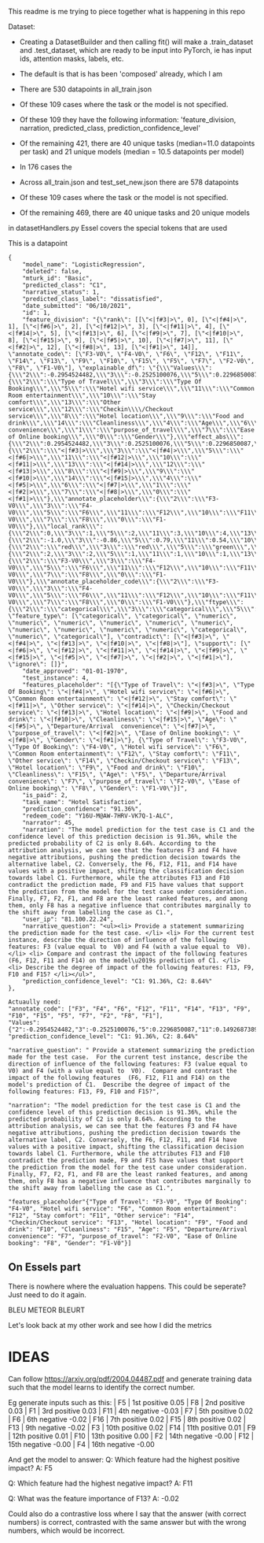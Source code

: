 This readme is me trying to piece together what is happening in this repo

Dataset:
* Creating a DatasetBuilder and then calling fit() will make a .train_dataset and .test_dataset, which are ready to be input into PyTorch, ie has input ids, attention masks, labels, etc.
* The default is that is has been 'composed' already, which I am 
* There are 530 datapoints in all_train.json
* Of these 109 cases where the task or the model is not specified.
* Of these 109 they have the following information: 'feature_division, narration, predicted_class, prediction_confidence_level'
* Of the remaining 421, there are 40 unique tasks (median=11.0 datapoints per task) and 21 unique models (median = 10.5 datapoints per model)
* In 176 cases the 

* Across all_train.json and test_set_new.json there are 578 datapoints
* Of these 109 cases where the task or the model is not specified.
* Of the remaining 469, there are 40 unique tasks and 20 unique models 

in datasetHandlers.py Essel covers the special tokens that are used


This is a datapoint

    {
        "model_name": "LogisticRegression",
        "deleted": false,
        "mturk_id": "Basic",
        "predicted_class": "C1",
        "narrative_status": 1,
        "predicted_class_label": "dissatisfied",
        "date_submitted": "06/10/2021",
        "id": 1,
        "feature_division": "{\"rank\": [[\"<|f#3|>\", 0], [\"<|f#4|>\", 1], [\"<|f#6|>\", 2], [\"<|f#12|>\", 3], [\"<|f#11|>\", 4], [\"<|f#14|>\", 5], [\"<|f#13|>\", 6], [\"<|f#9|>\", 7], [\"<|f#10|>\", 8], [\"<|f#15|>\", 9], [\"<|f#5|>\", 10], [\"<|f#7|>\", 11], [\"<|f#2|>\", 12], [\"<|f#8|>\", 13], [\"<|f#1|>\", 14]], \"annotate_code\": [\"F3-V0\", \"F4-V0\", \"F6\", \"F12\", \"F11\", \"F14\", \"F13\", \"F9\", \"F10\", \"F15\", \"F5\", \"F7\", \"F2-V0\", \"F8\", \"F1-V0\"], \"explainable_df\": \"{\\\"Values\\\":{\\\"2\\\":-0.2954524482,\\\"3\\\":-0.2525100076,\\\"5\\\":0.2296850087,\\\"11\\\":0.1492687389,\\\"10\\\":0.0917511915,\\\"13\\\":0.0863306218,\\\"12\\\":-0.0746328313,\\\"8\\\":0.065316989,\\\"9\\\":-0.0643314259,\\\"14\\\":0.0543745922,\\\"4\\\":0.047533335,\\\"6\\\":0.0183182452,\\\"1\\\":0.0165591439,\\\"7\\\":-0.0132520169,\\\"0\\\":0.0093566921},\\\"Variable\\\":{\\\"2\\\":\\\"Type of Travel\\\",\\\"3\\\":\\\"Type Of Booking\\\",\\\"5\\\":\\\"Hotel wifi service\\\",\\\"11\\\":\\\"Common Room entertainment\\\",\\\"10\\\":\\\"Stay comfort\\\",\\\"13\\\":\\\"Other service\\\",\\\"12\\\":\\\"Checkin\\\\/Checkout service\\\",\\\"8\\\":\\\"Hotel location\\\",\\\"9\\\":\\\"Food and drink\\\",\\\"14\\\":\\\"Cleanliness\\\",\\\"4\\\":\\\"Age\\\",\\\"6\\\":\\\"Departure\\\\/Arrival  convenience\\\",\\\"1\\\":\\\"purpose_of_travel\\\",\\\"7\\\":\\\"Ease of Online booking\\\",\\\"0\\\":\\\"Gender\\\"},\\\"effect_abs\\\":{\\\"2\\\":0.2954524482,\\\"3\\\":0.2525100076,\\\"5\\\":0.2296850087,\\\"11\\\":0.1492687389,\\\"10\\\":0.0917511915,\\\"13\\\":0.0863306218,\\\"12\\\":0.0746328313,\\\"8\\\":0.065316989,\\\"9\\\":0.0643314259,\\\"14\\\":0.0543745922,\\\"4\\\":0.047533335,\\\"6\\\":0.0183182452,\\\"1\\\":0.0165591439,\\\"7\\\":0.0132520169,\\\"0\\\":0.0093566921},\\\"placeholder\\\":{\\\"2\\\":\\\"<|f#3|>\\\",\\\"3\\\":\\\"<|f#4|>\\\",\\\"5\\\":\\\"<|f#6|>\\\",\\\"11\\\":\\\"<|f#12|>\\\",\\\"10\\\":\\\"<|f#11|>\\\",\\\"13\\\":\\\"<|f#14|>\\\",\\\"12\\\":\\\"<|f#13|>\\\",\\\"8\\\":\\\"<|f#9|>\\\",\\\"9\\\":\\\"<|f#10|>\\\",\\\"14\\\":\\\"<|f#15|>\\\",\\\"4\\\":\\\"<|f#5|>\\\",\\\"6\\\":\\\"<|f#7|>\\\",\\\"1\\\":\\\"<|f#2|>\\\",\\\"7\\\":\\\"<|f#8|>\\\",\\\"0\\\":\\\"<|f#1|>\\\"},\\\"annotate_placeholder\\\":{\\\"2\\\":\\\"F3-V0\\\",\\\"3\\\":\\\"F4-V0\\\",\\\"5\\\":\\\"F6\\\",\\\"11\\\":\\\"F12\\\",\\\"10\\\":\\\"F11\\\",\\\"13\\\":\\\"F14\\\",\\\"12\\\":\\\"F13\\\",\\\"8\\\":\\\"F9\\\",\\\"9\\\":\\\"F10\\\",\\\"14\\\":\\\"F15\\\",\\\"4\\\":\\\"F5\\\",\\\"6\\\":\\\"F7\\\",\\\"1\\\":\\\"F2-V0\\\",\\\"7\\\":\\\"F8\\\",\\\"0\\\":\\\"F1-V0\\\"},\\\"local_rank\\\":{\\\"2\\\":0,\\\"3\\\":1,\\\"5\\\":2,\\\"11\\\":3,\\\"10\\\":4,\\\"13\\\":5,\\\"12\\\":6,\\\"8\\\":7,\\\"9\\\":8,\\\"14\\\":9,\\\"4\\\":10,\\\"6\\\":11,\\\"1\\\":12,\\\"7\\\":13,\\\"0\\\":14},\\\"local_normalize_scores\\\":{\\\"2\\\":-1.0,\\\"3\\\":-0.86,\\\"5\\\":0.79,\\\"11\\\":0.54,\\\"10\\\":0.36,\\\"13\\\":0.34,\\\"12\\\":-0.31,\\\"8\\\":0.28,\\\"9\\\":-0.27,\\\"14\\\":0.24,\\\"4\\\":0.22,\\\"6\\\":0.13,\\\"1\\\":0.12,\\\"7\\\":-0.11,\\\"0\\\":0.1},\\\"Sign\\\":{\\\"2\\\":\\\"red\\\",\\\"3\\\":\\\"red\\\",\\\"5\\\":\\\"green\\\",\\\"11\\\":\\\"green\\\",\\\"10\\\":\\\"green\\\",\\\"13\\\":\\\"green\\\",\\\"12\\\":\\\"red\\\",\\\"8\\\":\\\"green\\\",\\\"9\\\":\\\"red\\\",\\\"14\\\":\\\"green\\\",\\\"4\\\":\\\"green\\\",\\\"6\\\":\\\"green\\\",\\\"1\\\":\\\"green\\\",\\\"7\\\":\\\"red\\\",\\\"0\\\":\\\"green\\\"},\\\"local_impact\\\":{\\\"2\\\":2,\\\"3\\\":2,\\\"5\\\":1,\\\"11\\\":1,\\\"10\\\":1,\\\"13\\\":1,\\\"12\\\":2,\\\"8\\\":1,\\\"9\\\":2,\\\"14\\\":1,\\\"4\\\":1,\\\"6\\\":1,\\\"1\\\":1,\\\"7\\\":2,\\\"0\\\":1},\\\"annotate_placeholder_display\\\":{\\\"2\\\":\\\"F3-V0\\\",\\\"3\\\":\\\"F4-V0\\\",\\\"5\\\":\\\"F6\\\",\\\"11\\\":\\\"F12\\\",\\\"10\\\":\\\"F11\\\",\\\"13\\\":\\\"F14\\\",\\\"12\\\":\\\"F13\\\",\\\"8\\\":\\\"F9\\\",\\\"9\\\":\\\"F10\\\",\\\"14\\\":\\\"F15\\\",\\\"4\\\":\\\"F5\\\",\\\"6\\\":\\\"F7\\\",\\\"1\\\":\\\"F2-V0\\\",\\\"7\\\":\\\"F8\\\",\\\"0\\\":\\\"F1-V0\\\"},\\\"annotate_placeholder_code\\\":{\\\"2\\\":\\\"F3-V0\\\",\\\"3\\\":\\\"F4-V0\\\",\\\"5\\\":\\\"F6\\\",\\\"11\\\":\\\"F12\\\",\\\"10\\\":\\\"F11\\\",\\\"13\\\":\\\"F14\\\",\\\"12\\\":\\\"F13\\\",\\\"8\\\":\\\"F9\\\",\\\"9\\\":\\\"F10\\\",\\\"14\\\":\\\"F15\\\",\\\"4\\\":\\\"F5\\\",\\\"6\\\":\\\"F7\\\",\\\"1\\\":\\\"F2-V0\\\",\\\"7\\\":\\\"F8\\\",\\\"0\\\":\\\"F1-V0\\\"},\\\"ftype\\\":{\\\"2\\\":\\\"categorical\\\",\\\"3\\\":\\\"categorical\\\",\\\"5\\\":\\\"numeric\\\",\\\"11\\\":\\\"numeric\\\",\\\"10\\\":\\\"numeric\\\",\\\"13\\\":\\\"numeric\\\",\\\"12\\\":\\\"numeric\\\",\\\"8\\\":\\\"numeric\\\",\\\"9\\\":\\\"numeric\\\",\\\"14\\\":\\\"numeric\\\",\\\"4\\\":\\\"numeric\\\",\\\"6\\\":\\\"numeric\\\",\\\"1\\\":\\\"categorical\\\",\\\"7\\\":\\\"numeric\\\",\\\"0\\\":\\\"categorical\\\"}}\", \"feature_type\": [\"categorical\", \"categorical\", \"numeric\", \"numeric\", \"numeric\", \"numeric\", \"numeric\", \"numeric\", \"numeric\", \"numeric\", \"numeric\", \"numeric\", \"categorical\", \"numeric\", \"categorical\"], \"contradict\": [\"<|f#3|>\", \"<|f#4|>\", \"<|f#13|>\", \"<|f#10|>\", \"<|f#8|>\"], \"support\": [\"<|f#6|>\", \"<|f#12|>\", \"<|f#11|>\", \"<|f#14|>\", \"<|f#9|>\", \"<|f#15|>\", \"<|f#5|>\", \"<|f#7|>\", \"<|f#2|>\", \"<|f#1|>\"], \"ignore\": []}",
        "date_approved": "01-01-1970",
        "test_instance": 4,
        "features_placeholder": "[{\"Type of Travel\": \"<|f#3|>\", \"Type Of Booking\": \"<|f#4|>\", \"Hotel wifi service\": \"<|f#6|>\", \"Common Room entertainment\": \"<|f#12|>\", \"Stay comfort\": \"<|f#11|>\", \"Other service\": \"<|f#14|>\", \"Checkin/Checkout service\": \"<|f#13|>\", \"Hotel location\": \"<|f#9|>\", \"Food and drink\": \"<|f#10|>\", \"Cleanliness\": \"<|f#15|>\", \"Age\": \"<|f#5|>\", \"Departure/Arrival  convenience\": \"<|f#7|>\", \"purpose_of_travel\": \"<|f#2|>\", \"Ease of Online booking\": \"<|f#8|>\", \"Gender\": \"<|f#1|>\"}, {\"Type of Travel\": \"F3-V0\", \"Type Of Booking\": \"F4-V0\", \"Hotel wifi service\": \"F6\", \"Common Room entertainment\": \"F12\", \"Stay comfort\": \"F11\", \"Other service\": \"F14\", \"Checkin/Checkout service\": \"F13\", \"Hotel location\": \"F9\", \"Food and drink\": \"F10\", \"Cleanliness\": \"F15\", \"Age\": \"F5\", \"Departure/Arrival  convenience\": \"F7\", \"purpose_of_travel\": \"F2-V0\", \"Ease of Online booking\": \"F8\", \"Gender\": \"F1-V0\"}]",
        "is_paid": 2,
        "task_name": "Hotel Satisfaction",
        "prediction_confidence": "91.36%",
        "redeem_code": "Y16U-M@AW-7HRV-VK7Q-1-ALC",
        "narrator": 45,
        "narration": "The model prediction for the test case is C1 and the confidence level of this prediction decision is 91.36%, while the predicted probability of C2 is only 8.64%. According to the attribution analysis, we can see that the features F3 and F4 have negative attributions, pushing the prediction decision towards the alternative label, C2. Conversely, the F6, F12, F11, and F14 have values with a positive impact, shifting the classification decision towards label C1. Furthermore, while the attributes F13 and F10 contradict the prediction made, F9 and F15 have values that support the prediction from the model for the test case under consideration. Finally, F7, F2, F1, and F8 are the least ranked features, and among them, only F8 has a negative influence that contributes marginally to the shift away from labelling the case as C1.",
        "user_ip": "81.100.22.24",
        "narrative_question": "<ul><li> Provide a statement summarizing the prediction made for the test case. </li> <li> For the current test instance, describe the direction of influence of the following features: F3 (value equal to  V0) and F4 (with a value equal to  V0). </li> <li> Compare and contrast the impact of the following features  (F6, F12, F11 and F14) on the model\u2019s prediction of C1. </li> <li> Describe the degree of impact of the following features: F13, F9, F10 and F15? </li></ul>",
        "prediction_confidence_level": "C1: 91.36%, C2: 8.64%"
    },

    Actuaully need:
    "annotate_code": ["F3", "F4", "F6", "F12", "F11", "F14", "F13", "F9", "F10", "F15", "F5", "F7", "F2", "F8", "F1"],
    "Values":{"2":-0.2954524482,"3":-0.2525100076,"5":0.2296850087,"11":0.1492687389,"10":0.0917511915,"13":0.0863306218,"12":-0.0746328313,"8":0.065316989,"9":-0.0643314259,"14":0.0543745922,"4":0.047533335,"6":0.0183182452,"1":0.0165591439,"7":-0.0132520169,"0":0.0093566921}
    "prediction_confidence_level": "C1: 91.36%, C2: 8.64%"

    "narrative_question": " Provide a statement summarizing the prediction made for the test case.  For the current test instance, describe the direction of influence of the following features: F3 (value equal to  V0) and F4 (with a value equal to  V0).  Compare and contrast the impact of the following features  (F6, F12, F11 and F14) on the model's prediction of C1.  Describe the degree of impact of the following features: F13, F9, F10 and F15?",

    "narration": "The model prediction for the test case is C1 and the confidence level of this prediction decision is 91.36%, while the predicted probability of C2 is only 8.64%. According to the attribution analysis, we can see that the features F3 and F4 have negative attributions, pushing the prediction decision towards the alternative label, C2. Conversely, the F6, F12, F11, and F14 have values with a positive impact, shifting the classification decision towards label C1. Furthermore, while the attributes F13 and F10 contradict the prediction made, F9 and F15 have values that support the prediction from the model for the test case under consideration. Finally, F7, F2, F1, and F8 are the least ranked features, and among them, only F8 has a negative influence that contributes marginally to the shift away from labelling the case as C1.",

    "features_placeholder"{"Type of Travel": "F3-V0", "Type Of Booking": "F4-V0", "Hotel wifi service": "F6", "Common Room entertainment": "F12", "Stay comfort": "F11", "Other service": "F14", "Checkin/Checkout service": "F13", "Hotel location": "F9", "Food and drink": "F10", "Cleanliness": "F15", "Age": "F5", "Departure/Arrival  convenience": "F7", "purpose_of_travel": "F2-V0", "Ease of Online booking": "F8", "Gender": "F1-V0"}]


## On Essels part
There is nowhere where the evaluation happens. This could be seperate? Just need to do it again.

BLEU
METEOR
BLEURT

Let's look back at my other work and see how I did the metrics

# IDEAS
Can follow https://arxiv.org/pdf/2004.04487.pdf and generate training data such that the model learns to identify the correct number.

Eg generate inputs such as this:
| F5 | 1st positive 0.05 | F8 | 2nd positive 0.03 | F1 | 3rd positive 0.03 | F11 | 4th negative -0.03 | F7 | 5th positive 0.02 | F6 | 6th negative -0.02 | F16 | 7th positive 0.02 | F15 | 8th positive 0.02 | F13 | 9th negative -0.02 | F3 | 10th positive 0.02 | F14 | 11th positive 0.01 | F9 | 12th positive 0.01 | F10 | 13th positive 0.00 | F2 | 14th negative -0.00 | F12 | 15th negative -0.00 | F4 | 16th negative -0.00

And get the model to answer:
Q: Which feature had the highest positive impact?
A: F5

Q: Which feature had the highest negative impact?
A: F11

Q: What was the feature importance of F13?
A: -0.02

Could also do a contrastive loss where I say that the answer (with correct numbers) is correct, contrasted with the same answer but with the wrong numbers, which would be incorrect.

